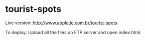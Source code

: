 # tourist-spots

Live version:
http://www.appletie.com.br/tourist-spots

To deploy:
Upload all the files on FTP server and open index.html